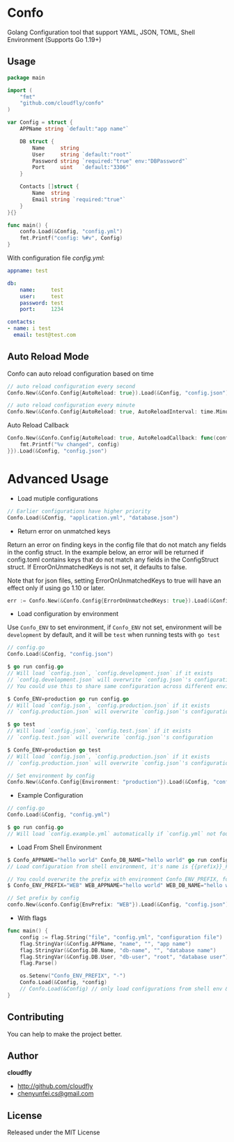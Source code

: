 # Confo

Golang Configuration tool that support YAML, JSON, TOML, Shell Environment (Supports Go 1.19+)

## Usage

```go
package main

import (
	"fmt"
	"github.com/cloudfly/confo"
)

var Config = struct {
	APPName string `default:"app name"`

	DB struct {
		Name     string
		User     string `default:"root"`
		Password string `required:"true" env:"DBPassword"`
		Port     uint   `default:"3306"`
	}

	Contacts []struct {
		Name  string
		Email string `required:"true"`
	}
}{}

func main() {
	confo.Load(&Config, "config.yml")
	fmt.Printf("config: %#v", Config)
}
```

With configuration file *config.yml*:

```yaml
appname: test

db:
    name:     test
    user:     test
    password: test
    port:     1234

contacts:
- name: i test
  email: test@test.com
```

## Auto Reload Mode

Confo can auto reload configuration based on time

```go
// auto reload configuration every second
Confo.New(&Confo.Config{AutoReload: true}).Load(&Config, "config.json")

// auto reload configuration every minute
Confo.New(&Confo.Config{AutoReload: true, AutoReloadInterval: time.Minute}).Load(&Config, "config.json")
```

Auto Reload Callback

```go
Confo.New(&Confo.Config{AutoReload: true, AutoReloadCallback: func(config interface{}) {
    fmt.Printf("%v changed", config)
}}).Load(&Config, "config.json")
```

# Advanced Usage

* Load mutiple configurations

```go
// Earlier configurations have higher priority
Confo.Load(&Config, "application.yml", "database.json")
```

* Return error on unmatched keys

Return an error on finding keys in the config file that do not match any fields in the config struct.
In the example below, an error will be returned if config.toml contains keys that do not match any fields in the ConfigStruct struct.
If ErrorOnUnmatchedKeys is not set, it defaults to false.

Note that for json files, setting ErrorOnUnmatchedKeys to true will have an effect only if using go 1.10 or later.

```go
err := Confo.New(&Confo.Config{ErrorOnUnmatchedKeys: true}).Load(&ConfigStruct, "config.toml")
```

* Load configuration by environment

Use `Confo_ENV` to set environment, if `Confo_ENV` not set, environment will be `development` by default, and it will be `test` when running tests with `go test`

```go
// config.go
Confo.Load(&Config, "config.json")

$ go run config.go
// Will load `config.json`, `config.development.json` if it exists
// `config.development.json` will overwrite `config.json`'s configuration
// You could use this to share same configuration across different environments

$ Confo_ENV=production go run config.go
// Will load `config.json`, `config.production.json` if it exists
// `config.production.json` will overwrite `config.json`'s configuration

$ go test
// Will load `config.json`, `config.test.json` if it exists
// `config.test.json` will overwrite `config.json`'s configuration

$ Confo_ENV=production go test
// Will load `config.json`, `config.production.json` if it exists
// `config.production.json` will overwrite `config.json`'s configuration
```

```go
// Set environment by config
Confo.New(&Confo.Config{Environment: "production"}).Load(&Config, "config.json")
```

* Example Configuration

```go
// config.go
Confo.Load(&Config, "config.yml")

$ go run config.go
// Will load `config.example.yml` automatically if `config.yml` not found and print warning message
```

* Load From Shell Environment

```go
$ Confo_APPNAME="hello world" Confo_DB_NAME="hello world" go run config.go
// Load configuration from shell environment, it's name is {{prefix}}_FieldName
```

```go
// You could overwrite the prefix with environment Confo_ENV_PREFIX, for example:
$ Confo_ENV_PREFIX="WEB" WEB_APPNAME="hello world" WEB_DB_NAME="hello world" go run config.go

// Set prefix by config
confo.New(&confo.Config{EnvPrefix: "WEB"}).Load(&Config, "config.json")
```

* With flags

```go
func main() {
	config := flag.String("file", "config.yml", "configuration file")
	flag.StringVar(&Config.APPName, "name", "", "app name")
	flag.StringVar(&Config.DB.Name, "db-name", "", "database name")
	flag.StringVar(&Config.DB.User, "db-user", "root", "database user")
	flag.Parse()

	os.Setenv("Confo_ENV_PREFIX", "-")
	Confo.Load(&Config, *config)
	// Confo.Load(&Config) // only load configurations from shell env & flag
}
```

## Contributing

You can help to make the project better.

## Author

**cloudfly**

* <http://github.com/cloudfly>
* <chenyunfei.cs@gmail.com>

## License

Released under the MIT License
